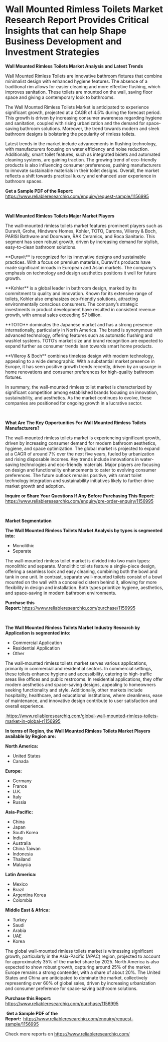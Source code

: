 <p><h1>Wall Mounted Rimless Toilets Market Research Report Provides Critical Insights that can help Shape Business Development and Investment Strategies</h1></p><p><strong>Wall Mounted Rimless Toilets Market Analysis and Latest Trends</strong></p>
<p><p>Wall Mounted Rimless Toilets are innovative bathroom fixtures that combine minimalist design with enhanced hygiene features. The absence of a traditional rim allows for easier cleaning and more effective flushing, which improves sanitation. These toilets are mounted on the wall, saving floor space and giving a contemporary look to bathrooms.</p><p>The Wall Mounted Rimless Toilets Market is anticipated to experience significant growth, projected at a CAGR of 4.5% during the forecast period. This growth is driven by increasing consumer awareness regarding hygiene and sanitation, coupled with rising urbanization and the demand for space-saving bathroom solutions. Moreover, the trend towards modern and sleek bathroom designs is bolstering the popularity of rimless toilets.</p><p>Latest trends in the market include advancements in flushing technology, with manufacturers focusing on water efficiency and noise reduction. Additionally, smart toilet features, such as integrated bidets and automated cleaning systems, are gaining traction. The growing trend of eco-friendly products is also influencing consumer preferences, pushing manufacturers to innovate sustainable materials in their toilet designs. Overall, the market reflects a shift towards practical luxury and enhanced user experience in bathroom spaces.</p></p>
<p><strong>Get a Sample PDF of the Report:&nbsp;</strong> <a href="https://www.reliableresearchiq.com/enquiry/request-sample/1156995?utm_campaign=2458&utm_medium=2&utm_source=Github&utm_content=ia&utm_term=21032025&utm_id=wall-mounted-rimless-toilets">https://www.reliableresearchiq.com/enquiry/request-sample/1156995</a></p>
<p>&nbsp;</p>
<p><strong>Wall Mounted Rimless Toilets Major Market Players</strong></p>
<p><p>The wall-mounted rimless toilets market features prominent players such as Duravit, Grohe, Hindware Homes, Kohler, TOTO, Caroma, Villeroy & Boch, PARISI Bathware and Doorware, RAK Ceramics, and Roca Sanitario. This segment has seen robust growth, driven by increasing demand for stylish, easy-to-clean bathroom solutions.</p><p>**Duravit** is recognized for its innovative designs and sustainable practices. With a focus on premium materials, Duravit's products have made significant inroads in European and Asian markets. The company's emphasis on technology and design aesthetics positions it well for future growth.</p><p>**Kohler** is a global leader in bathroom design, marked by its commitment to quality and innovation. Known for its extensive range of toilets, Kohler also emphasizes eco-friendly solutions, attracting environmentally conscious consumers. The company’s strategic investments in product development have resulted in consistent revenue growth, with annual sales exceeding $7 billion.</p><p>**TOTO** dominates the Japanese market and has a strong presence internationally, particularly in North America. The brand is synonymous with advanced technology, offering features such as automatic flushing and washlet systems. TOTO’s market size and brand recognition are expected to expand further as consumer trends lean towards smart home products.</p><p>**Villeroy & Boch** combines timeless design with modern technology, appealing to a wide demographic. With a substantial market presence in Europe, it has seen positive growth trends recently, driven by an upsurge in home renovations and consumer preferences for high-quality bathroom fixtures.</p><p>In summary, the wall-mounted rimless toilet market is characterized by significant competition among established brands focusing on innovation, sustainability, and aesthetics. As the market continues to evolve, these companies are positioned for ongoing growth in a lucrative sector.</p></p>
<p>&nbsp;</p>
<p><strong>What Are The Key Opportunities For Wall Mounted Rimless Toilets Manufacturers?</strong></p>
<p><p>The wall-mounted rimless toilets market is experiencing significant growth, driven by increasing consumer demand for modern bathroom aesthetics, hygiene, and space optimization. The global market is projected to expand at a CAGR of around 7% over the next five years, fueled by urbanization and rising disposable incomes. Key trends include innovations in water-saving technologies and eco-friendly materials. Major players are focusing on design and functionality enhancements to cater to evolving consumer preferences. The future outlook remains positive, with smart toilet technology integration and sustainability initiatives likely to further drive market growth and adoption.</p></p>
<p><strong>Inquire or Share Your Questions If Any Before Purchasing This Report:</strong> <a href="https://www.reliableresearchiq.com/enquiry/pre-order-enquiry/1156995?utm_campaign=2458&utm_medium=2&utm_source=Github&utm_content=ia&utm_term=21032025&utm_id=wall-mounted-rimless-toilets">https://www.reliableresearchiq.com/enquiry/pre-order-enquiry/1156995</a></p>
<p>&nbsp;</p>
<p><strong>Market Segmentation</strong></p>
<p><strong>The Wall Mounted Rimless Toilets Market Analysis by types is segmented into:</strong></p>
<p><ul><li>Monolithic</li><li>Separate</li></ul></p>
<p><p>The wall-mounted rimless toilet market is divided into two main types: monolithic and separate. Monolithic toilets feature a single-piece design, offering a seamless look and easy cleaning, combining both the bowl and tank in one unit. In contrast, separate wall-mounted toilets consist of a bowl mounted on the wall with a concealed cistern behind it, allowing for more flexibility in design and installation. Both types prioritize hygiene, aesthetics, and space-saving in modern bathroom environments.</p></p>
<p><strong>Purchase this Report:&nbsp;</strong><a href="https://www.reliableresearchiq.com/purchase/1156995?utm_campaign=2458&utm_medium=2&utm_source=Github&utm_content=ia&utm_term=21032025&utm_id=wall-mounted-rimless-toilets">https://www.reliableresearchiq.com/purchase/1156995</a></p>
<p>&nbsp;</p>
<p><strong>The Wall Mounted Rimless Toilets Market Industry Research by Application is segmented into:</strong></p>
<p><ul><li>Commercial Application</li><li>Residential Application</li><li>Other</li></ul></p>
<p><p>The wall-mounted rimless toilets market serves various applications, primarily in commercial and residential sectors. In commercial settings, these toilets enhance hygiene and accessibility, catering to high-traffic areas like offices and public restrooms. In residential applications, they offer modern aesthetics and space-saving designs, appealing to homeowners seeking functionality and style. Additionally, other markets include hospitality, healthcare, and educational institutions, where cleanliness, ease of maintenance, and innovative design contribute to user satisfaction and overall experience.</p></p>
<p><a href="https://www.reliableresearchiq.com/global-wall-mounted-rimless-toilets-market-in-global-r1156995?utm_campaign=2458&utm_medium=2&utm_source=Github&utm_content=ia&utm_term=21032025&utm_id=wall-mounted-rimless-toilets">&nbsp;https://www.reliableresearchiq.com/global-wall-mounted-rimless-toilets-market-in-global-r1156995</a></p>
<p><strong>In terms of Region, the Wall Mounted Rimless Toilets Market Players available by Region are:</strong></p>
<p>
    <p> <strong> North America: </strong>
        <ul>
            <li>United States</li>
            <li>Canada</li>
        </ul>
        </p> 
    <p> <strong> Europe: </strong>
        <ul>
            <li>Germany</li>
            <li>France</li>
            <li>U.K.</li>
            <li>Italy</li>
            <li>Russia</li>
        </ul>
        </p> 
    <p> <strong> Asia-Pacific: </strong>
        <ul>
            <li>China</li>
            <li>Japan</li>
            <li>South Korea</li>
            <li>India</li>
            <li>Australia</li>
            <li>China Taiwan</li>
            <li>Indonesia</li>
            <li>Thailand</li>
            <li>Malaysia</li>
        </ul>
        </p> 
    <p> <strong> Latin America: </strong>
        <ul>
            <li>Mexico</li>
            <li>Brazil</li>
            <li>Argentina Korea</li>
            <li>Colombia</li>
        </ul>
        </p> 
    <p> <strong> Middle East & Africa: </strong>
        <ul>
            <li>Turkey</li>
            <li>Saudi</li>
            <li>Arabia</li>
            <li>UAE</li>
            <li>Korea</li>
        </ul>
    </p>
    </p>
<p><p>The global wall-mounted rimless toilets market is witnessing significant growth, particularly in the Asia-Pacific (APAC) region, projected to account for approximately 35% of the market share by 2025. North America is also expected to show robust growth, capturing around 25% of the market. Europe remains a strong contender, with a share of about 20%. The United States and China are anticipated to dominate the market, collectively representing over 60% of global sales, driven by increasing urbanization and consumer preference for space-saving bathroom solutions.</p></p>
<p><strong>Purchase this Report: </strong><a href="https://www.reliableresearchiq.com/purchase/1156995?utm_campaign=2458&utm_medium=2&utm_source=Github&utm_content=ia&utm_term=21032025&utm_id=wall-mounted-rimless-toilets">https://www.reliableresearchiq.com/purchase/1156995</a></p>
<p>&nbsp;<strong>Get a Sample PDF of the Report:&nbsp;&nbsp;</strong><a href="https://www.reliableresearchiq.com/enquiry/request-sample/1156995?utm_campaign=2458&utm_medium=2&utm_source=Github&utm_content=ia&utm_term=21032025&utm_id=wall-mounted-rimless-toilets">https://www.reliableresearchiq.com/enquiry/request-sample/1156995</a></p>
<p><strong></strong></p>
<p>Check more reports on <a href="https://www.reliableresearchiq.com/?utm_campaign=2458&utm_medium=2&utm_source=Github&utm_content=ia&utm_term=21032025&utm_id=wall-mounted-rimless-toilets">https://www.reliableresearchiq.com/</a></p>